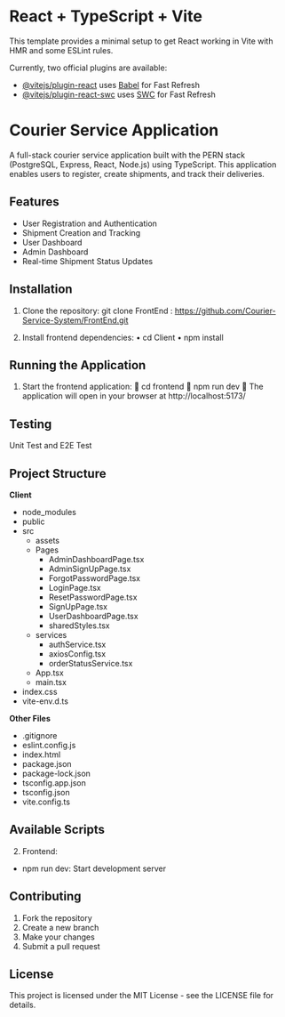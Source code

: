 # React + TypeScript + Vite

This template provides a minimal setup to get React working in Vite with HMR and some ESLint rules.

Currently, two official plugins are available:

- [@vitejs/plugin-react](https://github.com/vitejs/vite-plugin-react/blob/main/packages/plugin-react/README.md) uses [Babel](https://babeljs.io/) for Fast Refresh
- [@vitejs/plugin-react-swc](https://github.com/vitejs/vite-plugin-react-swc) uses [SWC](https://swc.rs/) for Fast Refresh

# Courier Service Application

A full-stack courier service application built with the PERN stack (PostgreSQL, Express, React, Node.js) using TypeScript. This application enables users to register, create shipments, and track their deliveries.

## Features

- User Registration and Authentication
- Shipment Creation and Tracking
- User Dashboard
- Admin Dashboard
- Real-time Shipment Status Updates

## Installation

1. Clone the repository:
git clone 
FrontEnd : https://github.com/Courier-Service-System/FrontEnd.git

2. Install frontend dependencies:
•	cd Client
•	npm install

## Running the Application

1. Start the frontend application:
	cd frontend
	npm run dev
	The application will open in your browser at http://localhost:5173/

## Testing
Unit Test and E2E Test

## Project Structure

**Client**
- node_modules  
- public  
- src  
  - assets  
  - Pages  
    - AdminDashboardPage.tsx  
    - AdminSignUpPage.tsx  
    - ForgotPasswordPage.tsx  
    - LoginPage.tsx  
    - ResetPasswordPage.tsx  
    - SignUpPage.tsx  
    - UserDashboardPage.tsx  
    - sharedStyles.tsx  
  - services  
    - authService.tsx  
    - axiosConfig.tsx  
    - orderStatusService.tsx  
  - App.tsx  
  - main.tsx  
- index.css  
- vite-env.d.ts  

**Other Files**
- .gitignore  
- eslint.config.js  
- index.html  
- package.json  
- package-lock.json  
- tsconfig.app.json  
- tsconfig.json  
- vite.config.ts  


## Available Scripts

2.  Frontend:
- npm run dev: Start development server

## Contributing

1. Fork the repository
2. Create a new branch
3. Make your changes
4. Submit a pull request

## License

This project is licensed under the MIT License - see the LICENSE file for details.


